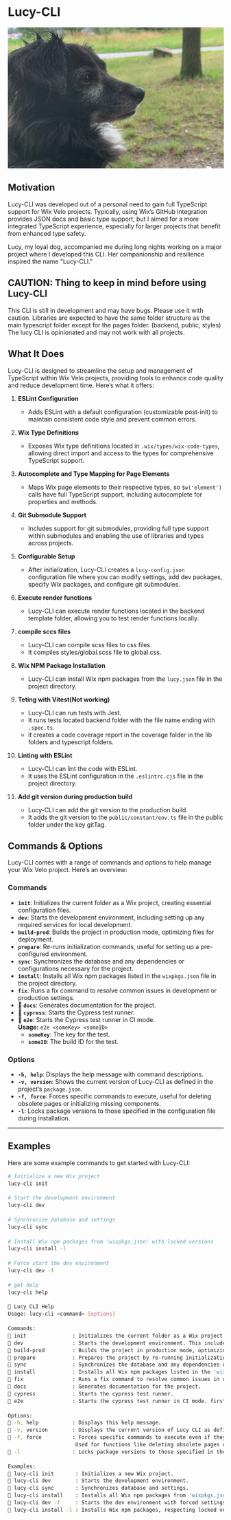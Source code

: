 # Lucy-CLI

![Lucy-CLI](lucy.jpg)

## Motivation

Lucy-CLI was developed out of a personal need to gain full TypeScript support for Wix Velo projects. Typically, using Wix’s GitHub integration provides JSON docs and basic type support, but I aimed for a more integrated TypeScript experience, especially for larger projects that benefit from enhanced type safety.

Lucy, my loyal dog, accompanied me during long nights working on a major project where I developed this CLI. Her companionship and resilience inspired the name "Lucy-CLI."

## CAUTION: Thing to keep in mind before using Lucy-CLI

This CLI is still in development and may have bugs. Please use it with caution.
Libraries are expected to have the same folder structure as  the main typescript folder except for the pages folder.
(backend, public, styles)
The lucy CLI is opinionated and may not work with all projects.

## What It Does

Lucy-CLI is designed to streamline the setup and management of TypeScript within Wix Velo projects, providing tools to enhance code quality and reduce development time. Here’s what it offers:

1. **ESLint Configuration**  
   - Adds ESLint with a default configuration (customizable post-init) to maintain consistent code style and prevent common errors.

2. **Wix Type Definitions**  
   - Exposes Wix type definitions located in `.wix/types/wix-code-types`, allowing direct import and access to the types for comprehensive TypeScript support.

3. **Autocomplete and Type Mapping for Page Elements**  
   - Maps Wix page elements to their respective types, so `$w('element')` calls have full TypeScript support, including autocomplete for properties and methods.

4. **Git Submodule Support**  
   - Includes support for git submodules, providing full type support within submodules and enabling the use of libraries and types across projects.

5. **Configurable Setup**  
   - After initialization, Lucy-CLI creates a `lucy-config.json` configuration file where you can modify settings, add dev packages, specify Wix packages, and configure git submodules.

6. **Execute render functions**  
   - Lucy-CLI can execute render functions located in the backend template folder, allowing you to test render functions locally.

7. **compile sccs files**  
   - Lucy-CLI can compile scss files to css files.
   - It compiles styles/global.scss file to global.css.

8. **Wix NPM Package Installation**
   - Lucy-CLI can install Wix npm packages from the `lucy.json` file in the project directory.

9. **Teting with Vitest(Not working)**
   - Lucy-CLI can run tests with Jest.
   - It runs tests located backend folder with the file name ending with `.spec.ts`.
   - it creates a code coverage report in the coverage folder in the lib folders and typescript folders.

10. **Linting with ESLint**
    - Lucy-CLI can lint the code with ESLint.
    - It uses the ESLint configuration in the `.eslintrc.cjs` file in the project directory.  

11. **Add git version during production build**
      - Lucy-CLI can add the git version to the production build.
      - It adds the git version to the `public/constant/env.ts` file in the public folder under the key gitTag.

## Commands & Options

Lucy-CLI comes with a range of commands and options to help manage your Wix Velo project. Here’s an overview:

### Commands

- **`init`**: Initializes the current folder as a Wix project, creating essential configuration files.
- **`dev`**: Starts the development environment, including setting up any required services for local development.
- **`build-prod`**: Builds the project in production mode, optimizing files for deployment.
- **`prepare`**: Re-runs initialization commands, useful for setting up a pre-configured environment.
- **`sync`**: Synchronizes the database and any dependencies or configurations necessary for the project.
- **`install`**: Installs all Wix npm packages listed in the `wixpkgs.json` file in the project directory.
- **`fix`**: Runs a fix command to resolve common issues in development or production settings.
- **🦮 `docs`**: Generates documentation for the project.
- **🦮 `cypress`**: Starts the Cypress test runner.
- **🦮 `e2e`**: Starts the Cypress test runner in CI mode.  
  **Usage:** `e2e <someKey> <someID>`  
  - **`someKey`**: The key for the test.  
  - **`someID`**: The build ID for the test.

### Options

- **`-h, help`**: Displays the help message with command descriptions.
- **`-v, version`**: Shows the current version of Lucy-CLI as defined in the project’s `package.json`.
- **`-f, force`**: Forces specific commands to execute, useful for deleting obsolete pages or initializing missing components.
- **`-l`**: Locks package versions to those specified in the configuration file during installation.

---

## Examples

Here are some example commands to get started with Lucy-CLI:

```bash
# Initialize a new Wix project
lucy-cli init

# Start the development environment
lucy-cli dev

# Synchronize database and settings
lucy-cli sync

# Install Wix npm packages from 'wixpkgs.json' with locked versions
lucy-cli install -l

# Force start the dev environment
lucy-cli dev -f

# get help
lucy-cli help

🦮 Lucy CLI Help
Usage: lucy-cli <command> [options]

Commands:
🦮 init               : Initializes the current folder as a Wix project by creating the necessary configuration files.
🦮 dev                : Starts the development environment. This includes setting up any required services for local development.
🦮 build-prod         : Builds the project in production mode, optimizing files for deployment.
🦮 prepare            : Prepares the project by re-running initialization commands. Useful for setting up a pre-configured environment.
🦮 sync               : Synchronizes the database and any dependencies or configurations necessary for the project.
🦮 install            : Installs all Wix npm packages listed in the 'wixpkgs.json' file in the project directory.
🦮 fix                : Runs a fix command to resolve common issues in development or production settings.
🦮 docs               : Generates documentation for the project.
🦮 cypress            : Starts the cypress test runner.
🦮 e2e                : Starts the cypress test runner in CI mode. first argument is the key second is the build id <e2e <somekey <someID>

Options:
🦮 -h, help           : Displays this help message.
🦮 -v, version        : Displays the current version of Lucy CLI as defined in the project’s package.json.
🦮 -f, force          : Forces specific commands to execute even if they may lead to potential issues.
                      Used for functions like deleting obsolete pages or initializing missing components.
🦮 -l                 : Locks package versions to those specified in the configuration file during installation.

Examples:
🦮 lucy-cli init       : Initializes a new Wix project.
🦮 lucy-cli dev        : Starts the development environment.
🦮 lucy-cli sync       : Synchronizes database and settings.
🦮 lucy-cli install    : Installs all Wix npm packages from 'wixpkgs.json'.
🦮 lucy-cli dev -f     : Starts the dev environment with forced settings.
🦮 lucy-cli install -l : Installs Wix npm packages, respecting locked versions specified in the configuration.
